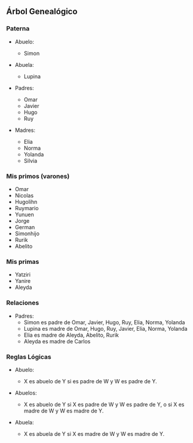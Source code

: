 ## Árbol Genealógico

### Paterna

- Abuelo:
  - Simon

- Abuela:
  - Lupina

- Padres:
  - Omar
  - Javier
  - Hugo
  - Ruy

- Madres:
  - Elia
  - Norma
  - Yolanda
  - Silvia

### Mis primos (varones)

- Omar
- Nicolas
- Hugolihn
- Ruymario
- Yunuen
- Jorge
- German
- Simonhijo
- Rurik
- Abelito

### Mis primas

- Yatziri
- Yanire
- Aleyda

### Relaciones

- Padres:
  - Simon es padre de Omar, Javier, Hugo, Ruy, Elia, Norma, Yolanda
  - Lupina es madre de Omar, Hugo, Ruy, Javier, Elia, Norma, Yolanda
  - Elia es madre de Aleyda, Abelito, Rurik
  - Aleyda es madre de Carlos

### Reglas Lógicas

- Abuelo:
  - X es abuelo de Y si es padre de W y W es padre de Y.
  
- Abuelos:
  - X es abuelo de Y si X es padre de W y W es padre de Y, o si X es madre de W y W es madre de Y.
  
- Abuela:
  - X es abuela de Y si X es madre de W y W es madre de Y.
